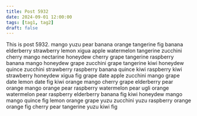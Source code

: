 ```yaml
---
title: Post 5932
date: 2024-09-01 12:00:00
tags: [tag1, tag2]
draft: false
---
```

This is post 5932.
mango
yuzu
pear
banana
orange
tangerine
fig
banana
elderberry
strawberry
lemon
xigua
apple
watermelon
tangerine
zucchini
cherry
mango
nectarine
honeydew
cherry
grape
tangerine
raspberry
banana
mango
honeydew
grape
zucchini
grape
tangerine
kiwi
honeydew
quince
zucchini
strawberry
raspberry
banana
quince
kiwi
raspberry
kiwi
strawberry
honeydew
xigua
fig
grape
date
apple
zucchini
mango
grape
date
lemon
date
fig
kiwi
orange
mango
cherry
grape
elderberry
pear
orange
mango
orange
pear
raspberry
watermelon
pear
ugli
orange
watermelon
pear
raspberry
elderberry
banana
fig
kiwi
honeydew
mango
mango
quince
fig
lemon
orange
grape
yuzu
zucchini
yuzu
raspberry
orange
orange
fig
cherry
pear
tangerine
yuzu
kiwi
fig
